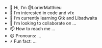 - 👋 Hi, I’m @LorierMatthieu
- 👀 I’m interested in code and vfx
- 🌱 I’m currently learning Gtk and Libadwaita
- 💞️ I’m looking to collaborate on ...
- 📫 How to reach me ...
- 😄 Pronouns: ...
- ⚡ Fun fact: ...

<!---
LorierMatthieu/LorierMatthieu is a ✨ special ✨ repository because its `README.md` (this file) appears on your GitHub profile.
You can click the Preview link to take a look at your changes.
--->

